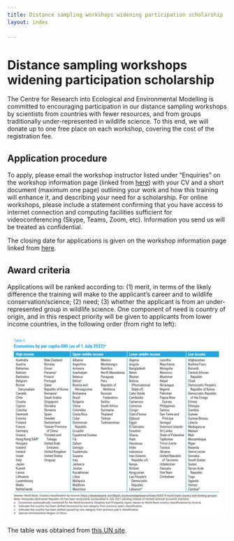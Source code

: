 ```yaml
---
title: Distance sampling workshops widening participation scholarship
layout: index

---
```


# Distance sampling workshops widening participation scholarship

The Centre for Research into Ecological and Environmental Modelling is committed to encouraging participation in our distance sampling workshops by scientists from countries with fewer resources, and from groups traditionally under-represented in wildlife science.  To this end, we will donate up to one free place on each workshop, covering the cost of the registration fee.

<!--
## Eligibility

Applicants must be working scientists or students who are nationals of and who operate in a middle- or lower-income country (as defined by the United Nations Dept of Economic and Social Affairs – see below for list).  For online workshops, applicants must have access to internet connection and computing facilities to successfully participate.
-->

## Application procedure

To apply, please email the workshop instructor listed under “Enquiries” on the workshop information page (linked from [here](https://workshops.distancesampling.org/)) with your CV and a short document (maximum one page) outlining your work and how this training will enhance it, and describing your need for a scholarship.  <!-- Please include a statement to confirm that you are a national of and also work in an eligible country (see below for eligibility).-->  For online workshops, please include a statement confirming that you have access to internet connection and computing facilities sufficient for videoconferencing (Skype, Teams, Zoom, etc).  Information you send us will be treated as confidential. 

The closing date for applications is given on the workshop information page linked from [here](https://workshops.distancesampling.org/).

## Award criteria

Applications will be ranked according to: (1) merit, in terms of the likely difference the training will make to the applicant’s career and to wildlife conservation/science; (2) need; (3) whether the applicant is from an under-represented group in wildlife science.  One component of need is country of origin, and in this respect priority will be given to applicants from lower income countries, in the following order (from right to left):

<!--## Eligible countries-->

![country classification](./images/income-table.jpg)

<!--Participants from all countries except those listed as high-income in the following table are eligible.-->  

The table was obtained from [this UN site](https://unctad.org/system/files/official-document/wesp2023_en.pdf).


